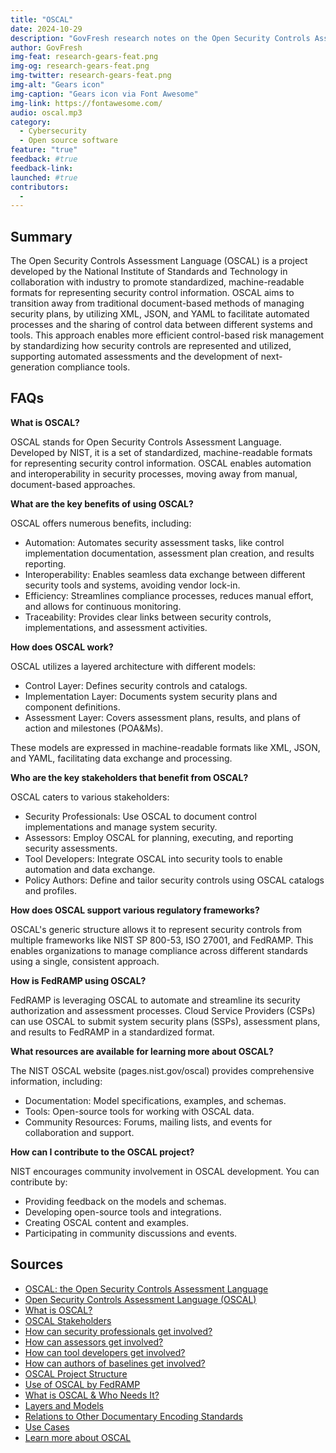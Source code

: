 ```yaml
---
title: "OSCAL"
date: 2024-10-29
description: "GovFresh research notes on the Open Security Controls Assessment Language."
author: GovFresh
img-feat: research-gears-feat.png
img-og: research-gears-feat.png
img-twitter: research-gears-feat.png
img-alt: "Gears icon"
img-caption: "Gears icon via Font Awesome"
img-link: https://fontawesome.com/
audio: oscal.mp3
category:
  - Cybersecurity
  - Open source software
feature: "true"
feedback: #true
feedback-link: 
launched: #true
contributors:
  - 
---
```


## Summary

The Open Security Controls Assessment Language (OSCAL) is a project developed by the National Institute of Standards and Technology in collaboration with industry to promote standardized, machine-readable formats for representing security control information. OSCAL aims to transition away from traditional document-based methods of managing security plans, by utilizing XML, JSON, and YAML to facilitate automated processes and the sharing of control data between different systems and tools. This approach enables more efficient control-based risk management by standardizing how security controls are represented and utilized, supporting automated assessments and the development of next-generation compliance tools.

## FAQs

**What is OSCAL?**

OSCAL stands for Open Security Controls Assessment Language. Developed by NIST, it is a set of standardized, machine-readable formats for representing security control information. OSCAL enables automation and interoperability in security processes, moving away from manual, document-based approaches.

**What are the key benefits of using OSCAL?**

OSCAL offers numerous benefits, including:



* Automation: Automates security assessment tasks, like control implementation documentation, assessment plan creation, and results reporting.
* Interoperability: Enables seamless data exchange between different security tools and systems, avoiding vendor lock-in.
* Efficiency: Streamlines compliance processes, reduces manual effort, and allows for continuous monitoring.
* Traceability: Provides clear links between security controls, implementations, and assessment activities.

**How does OSCAL work?**

OSCAL utilizes a layered architecture with different models:



* Control Layer: Defines security controls and catalogs.
* Implementation Layer: Documents system security plans and component definitions.
* Assessment Layer: Covers assessment plans, results, and plans of action and milestones (POA&Ms).

These models are expressed in machine-readable formats like XML, JSON, and YAML, facilitating data exchange and processing.

**Who are the key stakeholders that benefit from OSCAL?**

OSCAL caters to various stakeholders:



* Security Professionals: Use OSCAL to document control implementations and manage system security.
* Assessors: Employ OSCAL for planning, executing, and reporting security assessments.
* Tool Developers: Integrate OSCAL into security tools to enable automation and data exchange.
* Policy Authors: Define and tailor security controls using OSCAL catalogs and profiles.

**How does OSCAL support various regulatory frameworks?**

OSCAL's generic structure allows it to represent security controls from multiple frameworks like NIST SP 800-53, ISO 27001, and FedRAMP. This enables organizations to manage compliance across different standards using a single, consistent approach.

**How is FedRAMP using OSCAL?**

FedRAMP is leveraging OSCAL to automate and streamline its security authorization and assessment processes. Cloud Service Providers (CSPs) can use OSCAL to submit system security plans (SSPs), assessment plans, and results to FedRAMP in a standardized format.

**What resources are available for learning more about OSCAL?**

The NIST OSCAL website (pages.nist.gov/oscal) provides comprehensive information, including:



* Documentation: Model specifications, examples, and schemas.
* Tools: Open-source tools for working with OSCAL data.
* Community Resources: Forums, mailing lists, and events for collaboration and support.

**How can I contribute to the OSCAL project?**

NIST encourages community involvement in OSCAL development. You can contribute by:



* Providing feedback on the models and schemas.
* Developing open-source tools and integrations.
* Creating OSCAL content and examples.
* Participating in community discussions and events.


## Sources
- [OSCAL: the Open Security Controls Assessment Language](https://pages.nist.gov/OSCAL/)
- [Open Security Controls Assessment Language (OSCAL)](https://github.com/usnistgov/OSCAL)
- [What is OSCAL?](https://automate.fedramp.gov/about/what-is-oscal/)
- [OSCAL Stakeholders](https://pages.nist.gov/OSCAL/about/stakeholders/)
- [How can security professionals get involved?](https://pages.nist.gov/OSCAL/about/stakeholders/securitypros/)
- [How can assessors get involved?](https://pages.nist.gov/OSCAL/about/stakeholders/assessors/)
- [How can tool developers get involved?](https://pages.nist.gov/OSCAL/about/stakeholders/tooldevelopers/)
- [How can authors of baselines get involved?](https://pages.nist.gov/OSCAL/about/stakeholders/contentcreators/)
- [OSCAL Project Structure](https://pages.nist.gov/OSCAL/about/projects/)
- [Use of OSCAL by FedRAMP](https://automate.fedramp.gov/about/use-of-oscal-by-fedramp/)
- [What is OSCAL & Who Needs It?](https://www.nist.gov/system/files/documents/2021/02/25/Day1.1-Michaela-OSCAL%20Overview.pdf)
- [Layers and Models](https://pages.nist.gov/OSCAL/resources/concepts/layer/)
- [Relations to Other Documentary Encoding Standards](https://pages.nist.gov/OSCAL/resources/concepts/relations-to-other/)
- [Use Cases](https://pages.nist.gov/OSCAL/about/use-cases/)
- [Learn more about OSCAL](https://pages.nist.gov/OSCAL/about/)
